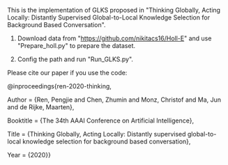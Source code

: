 This is the implementation of GLKS proposed in "Thinking Globally, Acting Locally: Distantly Supervised Global-to-Local
Knowledge Selection for Background Based Conversation".

1. Download data from "https://github.com/nikitacs16/Holl-E" and use "Prepare_holl.py" to prepare the dataset.

2. Config the path and run "Run_GLKS.py".

Please cite our paper if you use the code:

@inproceedings{ren-2020-thinking,

Author = {Ren, Pengjie and Chen, Zhumin and Monz, Christof and Ma, Jun and de Rijke, Maarten},

Booktitle = {The 34th AAAI Conference on Artificial Intelligence},

Title = {Thinking Globally, Acting Locally: Distantly supervised global-to-local knowledge selection for background based conversation},

Year = {2020}}


